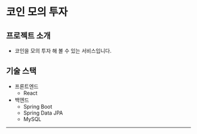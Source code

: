 # 코인 모의 투자

## 프로젝트 소개
 * 코인을 모의 투자 해 볼 수 있는 서비스입니다.
## 기술 스택
- 프론트엔드
	* React
- 백엔드
	* Spring Boot 
	* Spring Data JPA
	* MySQL
---